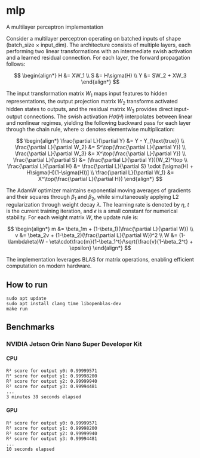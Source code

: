 # mlp
A multilayer perceptron implementation

Consider a multilayer perceptron operating on batched inputs of shape (batch_size × input_dim). The architecture consists of multiple layers, each performing two linear transformations with an intermediate swish activation and a learned residual connection. For each layer, the forward propagation follows:

$$
\begin{align*}
H &= XW_1 \\
S &= H\sigma(H) \\
Y &= SW_2 + XW_3
\end{align*}
$$

The input transformation matrix $W_1$ maps input features to hidden representations, the output projection matrix $W_2$ transforms activated hidden states to outputs, and the residual matrix $W_3$ provides direct input-output connections. The swish activation $H\sigma(H)$ interpolates between linear and nonlinear regimes, yielding the following backward pass for each layer through the chain rule, where $\odot$ denotes elementwise multiplication:

$$
\begin{align*}
\frac{\partial L}{\partial Y} &= Y - Y_{\text{true}} \\
\frac{\partial L}{\partial W_2} &= S^\top(\frac{\partial L}{\partial Y}) \\
\frac{\partial L}{\partial W_3} &= X^\top(\frac{\partial L}{\partial Y}) \\
\frac{\partial L}{\partial S} &= (\frac{\partial L}{\partial Y})(W_2)^\top \\
\frac{\partial L}{\partial H} &= \frac{\partial L}{\partial S} \odot [\sigma(H) + H\sigma(H)(1-\sigma(H))] \\
\frac{\partial L}{\partial W_1} &= X^\top(\frac{\partial L}{\partial H})
\end{align*}
$$

The AdamW optimizer maintains exponential moving averages of gradients and their squares through $\beta_1$ and $\beta_2$, while simultaneously applying L2 regularization through weight decay $\lambda$. The learning rate is denoted by $\eta$, $t$ is the current training iteration, and $\epsilon$ is a small constant for numerical stability. For each weight matrix $W$, the update rule is:

$$
\begin{align*}
m &= \beta_1m + (1-\beta_1)(\frac{\partial L}{\partial W}) \\
v &= \beta_2v + (1-\beta_2)(\frac{\partial L}{\partial W})^2 \\
W &= (1-\lambda\eta)W - \eta\cdot\frac{m}{1-\beta_1^t}/\sqrt{\frac{v}{1-\beta_2^t} + \epsilon}
\end{align*}
$$

The implementation leverages BLAS for matrix operations, enabling efficient computation on modern hardware.

## How to run
```
sudo apt update
sudo apt install clang time libopenblas-dev
make run
```

## Benchmarks

### NVIDIA Jetson Orin Nano Super Developer Kit

#### CPU
```
R² score for output y0: 0.99999571
R² score for output y1: 0.99998200
R² score for output y2: 0.99999940
R² score for output y3: 0.99994481
...
3 minutes 39 seconds elapsed
```

#### GPU
```
R² score for output y0: 0.99999571
R² score for output y1: 0.99998200
R² score for output y2: 0.99999940
R² score for output y3: 0.99994481
...
10 seconds elapsed
```